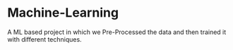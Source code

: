 # Machine-Learning
A ML based project in which we Pre-Processed the data and then trained it with different techniques. 
